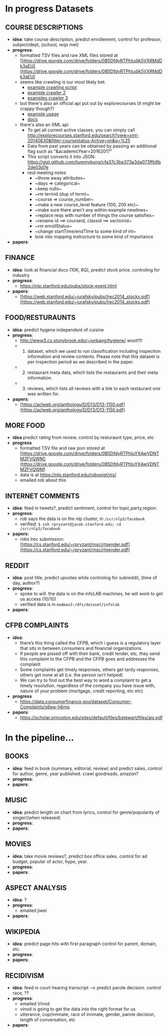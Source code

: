 # In progress Datasets 

## **COURSE DESCRIPTIONS**
* **idea**: take course description, predict enrollement, control for professor, subject/dept, (school, reqs met)
* **progress**:
  * formatted TSV files and raw XML files stored at [https://drive.google.com/drive/folders/0B5DfdyRTPhIudjk5VXRMdDk3aEU](https://drive.google.com/drive/folders/0B5DfdyRTPhIudjk5VXRMdDk3aEU)
  * seems like crawling is our most likely bet. 
    * [example crawling script](https://github.com/rpryzant/flipadelphia/blob/master/datasets/course_catalog/Abhijeets_crawling_script.py)
    * [example crawler 2](https://github.com/rpryzant/SubCrawl/blob/master/code_release/corpus_generation/subscene_crawler.py)
    * [examples crawler 3](https://github.com/rpryzant/japanese_corpus/blob/master/crawlers/daddicts/d_addicts_crawler.ipynb)
  * but there's also an official api put out by explorecourses (it might be crappy though?)
    * [example usage](http://git.javadeploy.net/jimsproch/explorecourses-api-example/tree/master)
    * [docs](https://github.com/rpryzant/flipadelphia/tree/master/datasets/course_catalog/explorecourses_api)
  * there's also an XML api
    * To get all current active classes, you can simply call http://explorecourses.stanford.edu/search?view=xml-20140630&filter-coursestatus-Active=on&q=%25
    * Data from past years can be obtained by passing an additional flag such as "&academicYear=20162017"
    * This script converts it into JSON: https://gist.github.com/tummykung/cfa37c3be373a3da073ffb9b2de03d7e
    * reid meeting notes
      * ~throw away attributes~
      * ~days => categorical~
      * ~keep nulls~
      * ~rm termid (dup of term)~
      * ~course => course_number~
      * ~make a new course_level feature (100, 200 etc)~
      * ~make sure there aren't any within-example newlines~
      * ~replace reqs with number of things the course satisfies~
      * ~rename id ==> courseid, classid ==> sectionid~
      * ~rm enrollStatus~
      * ~change startTime/endTIme to some kind of int~
      * look into mapping instructure to some kind of importance
* **papers**: 

## **FINANCE**
* **idea**: look at financial docs (10K, 8Q), predict stock price. controling for industry
* **progress**:
  * https://nlp.stanford.edu/pubs/stock-event.html
* **papers**: 
  * [https://web.stanford.edu/~jurafsky/pubs/lrec2014_stocks.pdf](https://web.stanford.edu/~jurafsky/pubs/lrec2014_stocks.pdf)


## **FOOD/RESTURAUNTS**
* **idea**: predict hygene independent of cuisine
* **progress**:
  * http://www3.cs.stonybrook.edu/~junkang/hygiene/ woot!!!!
  * 1) dataset, which we used to run classification including inspection information and review contents. Please note that this dataset is per inspection period as we described in the paper. 
  * 2) restaurant meta data, which lists the restaurants and their meta information.
  * 3) reviews, which lists all reviews with a link to each restaurant one was written for. 
* **papers**: 
  * [https://aclweb.org/anthology/D/D13/D13-1150.pdf](https://aclweb.org/anthology/D/D13/D13-1150.pdf)
  
## **MORE FOOD**
* **idea** predict rating from review, control by resturaunt type, price, etc
* **progress**
  * formatted TSV file and raw json stored at [https://drive.google.com/drive/folders/0B5DfdyRTPhIuYXAwVDNTM2FVQWM] (https://drive.google.com/drive/folders/0B5DfdyRTPhIuYXAwVDNTM2FVQWM)
  * data is at https://nlp.stanford.edu/robvoigt/nis/
  * emailed rob about this



## **INTERNET COMMENTS**
* **idea**: feed in tweets?, predict sentiment, control for topic,party,region. 
* **progress**:
  * rob says the data is on the nlp cluster, in `/scr/nlp3/facebook`
  * verified: `$ ssh rpryzant@jacob.stanford.edu; cd /scr/nlp3/facebook`
* **papers**: 
  * robs lrec submission: [https://cs.stanford.edu/~rpryzant/msc/rtgender.pdf](https://cs.stanford.edu/~rpryzant/msc/rtgender.pdf)


## **REDDIT**
* **idea**: post title, predict upvotes while controling for subreddit, (time of day, author?)
* **progress**: 
  * spoke to will. the data is on the infoLAB machines, he will work to get us access (10/10)
  * verified data is in `madmax3:/dfs/dataset/infolab`
* **papers**: 

## **CFPB COMPLAINTS**
* **idea**: 
  * there’s this thing called the CFPB, which i guess is a regulatory layer that sits in between consumers and financial organizations.
  * If people are pissed off with their bank, credit lender, etc, they send this complaint to the CFPB and the CFPB goes and addresses the complaint
  * Some complaints get timely responses, others get tardy responses, others get none at all (i.e. the person isn’t helped)
  * We can try to find out the best way to word a complaint to get a timely resolution, regardless of the company you have issue with, nature of your problem (mortgage, credit reporting, etc etc)
* **progress**
  * https://data.consumerfinance.gov/dataset/Consumer-Complaints/s6ew-h6mp
* **papers**:
  * https://scholar.princeton.edu/sites/default/files/bstewart/files/ais.pdf



# In the pipeline...


## **BOOKS**
* **idea**: feed in book (summary, editorial, review) and predict sales, control for author, genre, year published. crawl goodreads, amazon?
* **progress**:
* **papers**: 





## **MUSIC**
* **idea**: predict length on chart from lyrics, control for genre/popularity of singer/(when released)
* **progress**:
* **papers**: 


## **MOVIES**
* **idea**: take movie reviews?, predict box office sales. control for ad budget, popular of actor, hype, year. 
* **progress**:
* **papers**: 


## **ASPECT ANALYSIS**
* **idea**: ?
* **progress**:
  * emailed jiwei
* **papers**: 


## **WIKIPEDIA**
* **idea**: predict page hits with first paragraph control for parent, domain, etc.
* **progress**:
* **papers**: 


## **RECIDIVISM**
* **idea**: feed in court hearing transcript —> predict parole decision. control race, ??
* **progress**:
  * emailed Vinod
  * vinod is going to get the data into the right format for us
  * utterance, cop/innmate, race of innmate, gender, parole decision, length of conversation, etc
* **papers**: 
